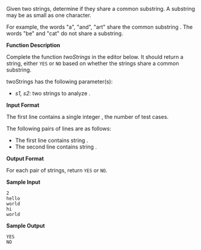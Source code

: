 Given two strings, determine if they share a common substring. A substring may be as small as one character.

For example, the words "a", "and", "art" share the common substring . The words "be" and "cat" do not share a substring.

**Function Description**

Complete the function *twoStrings* in the editor below. It should return a string, either `YES` or `NO` based on whether the strings share a common substring.

twoStrings has the following parameter(s):

- *s1, s2*: two strings to analyze .

**Input Format**

The first line contains a single integer , the number of test cases.

The following  pairs of lines are as follows:

- The first line contains string .
- The second line contains string .

**Output Format**

For each pair of strings, return `YES` or `NO`.

**Sample Input**

```
2
hello
world
hi
world
```

**Sample Output**

```
YES
NO
```

